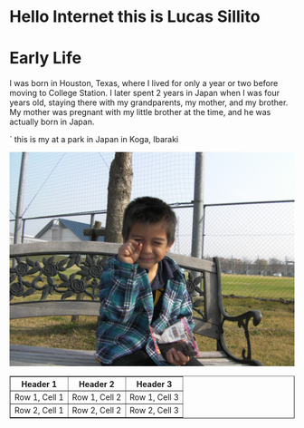 # Hello Internet this is Lucas Sillito

# **Early Life**


<p>I was born in Houston, Texas, where I lived for only a year or two before moving to College Station. I later spent 2 years in Japan when I was four years old, staying there with my grandparents, my mother, and my brother. My mother was pregnant with my little brother at the time, and he was actually born in Japan.<p>

` this is my at a park in Japan in Koga, Ibaraki

<img src="Childhood.JPG"> 



<!DOCTYPE html>
<html>
<head>
    <title>Jobs</title>
</head>
<body>

<table border="1">
    <tr>
        <th>Header 1</th>
        <th>Header 2</th>
        <th>Header 3</th>
    </tr>
    <tr>
        <td>Row 1, Cell 1</td>
        <td>Row 1, Cell 2</td>
        <td>Row 1, Cell 3</td>
    </tr>
    <tr>
        <td>Row 2, Cell 1</td>
        <td>Row 2, Cell 2</td>
        <td>Row 2, Cell 3</td>
    </tr>
</table>

</body>
</html>

